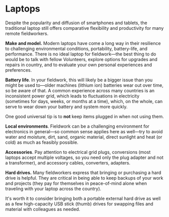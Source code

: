 # Laptops

Despite the popularity and diffusion of smartphones and tablets, the traditional laptop still offers comparative flexibility and productivity for many remote fieldworkers.

**Make and model.** Modern laptops have come a long way in their resilience to challenging environmental conditions, portability, battery-life, and performance. There is no ideal laptop for fieldwork—the best thing to do would be to talk with fellow Volunteers, explore options for upgrades and repairs in country, and to evaluate your own personal experiences and preferences.

**Battery life**. In your fieldwork, this will likely be a bigger issue than you might be used to—older machines (lithium ion) batteries wear out over time, so be aware of that. A common experience across many countries is an inconsistent power grid, which leads to fluctuations in electricity (sometimes for days, weeks, or months at a time), which, on the whole, can serve to wear down your battery and system more quickly.

One good universal tip is to **not** keep items plugged in when not using them.

**Local environments**. Fieldwork can be a challenging environment for electronics in general—so common sense applies here as well—try to avoid water and moisture, dirt, sand, organic material, direct sunlight and heat (or cold) as much as feasibly possible.

**Accessories**. Pay attention to electrical grid plugs, conversions (most laptops accept multiple voltages, so you need only the plug adapter and not a transformer), and accessory cables, converters, adapters.

**Hard drives.** Many fieldworkers express that bringing or purchasing a hard drive is helpful. They are critical in being able to keep backups of your work and projects (they pay for themselves in peace-of-mind alone when traveling with your laptop across the country).

It's worth it to consider bringing both a portable external hard drive as well as a few high-capacity USB stick (thumb) drives for swapping files and material with colleagues as needed.